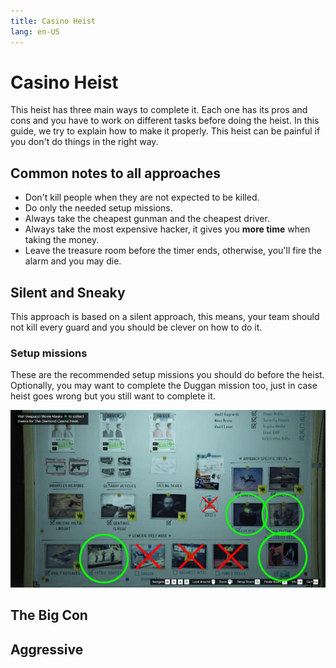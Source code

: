```yaml
---
title: Casino Heist
lang: en-US
---
```


# Casino Heist

This heist has three main ways to complete it. Each one has its pros and cons and you have to work on different tasks before doing the
heist. In this guide, we try to explain how to make it properly. This heist can be painful if you don't do things in the right way.

## Common notes to all approaches

- Don't kill people when they are not expected to be killed.
- Do only the needed setup missions.
- Always take the cheapest gunman and the cheapest driver.
- Always take the most expensive hacker, it gives you **more time** when taking the money.
- Leave the treasure room before the timer ends, otherwise, you'll fire the alarm and you may die.

## Silent and Sneaky

This approach is based on a silent approach, this means, your team should not kill every guard and you should be clever on how to do it.

### Setup missions

These are the recommended setup missions you should do before the heist. Optionally, you may want to complete the Duggan mission too, just in case heist goes wrong but you still want to complete it.

![silent-and-sneaky](/images/silent-and-sneaky.jpg)

## The Big Con

## Aggressive